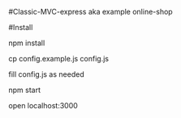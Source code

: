 #Classic-MVC-express aka example online-shop

#Install

npm install

cp config.example.js config.js

fill config.js as needed

npm start

open localhost:3000